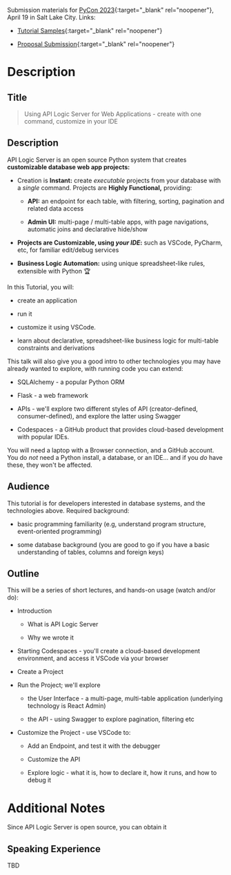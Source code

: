 Submission materials for [PyCon 2023](https://us.pycon.org/2023/speaking/talks/){:target="_blank" rel="noopener"}, April 19 in Salt Lake City.  Links:

* [Tutorial Samples](https://us.pycon.org/2023/speaking/tutorials/samples/){:target="_blank" rel="noopener"}

* [Proposal Submission](https://pretalx.com/pyconus2023/submit/H2DMVf/info/){:target="_blank" rel="noopener"}

# Description

## Title

  > Using API Logic Server for Web Applications - create with one command, customize in your IDE

## Description

API Logic Server is an open source Python system that creates __customizable database web app projects:__

* Creation is __Instant:__ create _executable_ projects from your database with a _single_ command.  Projects are __Highly Functional,__ providing:

    * __API:__ an endpoint for each table, with filtering, sorting, pagination and related data access

    * __Admin UI:__ multi-page / multi-table apps, with page navigations, automatic joins and declarative hide/show

* __Projects are Customizable, using _your IDE_:__ such as VSCode, PyCharm, etc, for familiar edit/debug services

* __Business Logic Automation:__ using unique spreadsheet-like rules, extensible with Python :trophy:

In this Tutorial, you will:

* create an application

* run it

* customize it using VSCode.

* learn about declarative, spreadsheet-like business logic for multi-table constraints and derivations

This talk will also give you a good intro to other technologies you may have already wanted to explore, with running code you can extend:

* SQLAlchemy - a popular Python ORM

* Flask - a web framework

* APIs - we'll explore two different styles of API (creator-defined, consumer-defined), and explore the latter using Swagger

* Codespaces - a GitHub product that provides cloud-based development with popular IDEs.

You will need a laptop with a Browser connection, and a GitHub account.  You do *not* need a Python install, a database, or an IDE... and if you *do* have these, they won't be affected.

## Audience

This tutorial is for developers interested in database systems, and the technologies above.  Required background:

* basic programming familiarity (e.g, understand program structure, event-oriented programming)

* some database background (you are good to go if you have a basic understanding of tables, columns and foreign keys)


## Outline

This will be a series of short lectures, and hands-on usage (watch and/or do):

* Introduction

    * What is API Logic Server

    * Why we wrote it

* Starting Codespaces - you'll create a cloud-based development environment, and access it VSCode via your browser

* Create a Project

* Run the Project; we'll explore

    * the User Interface - a multi-page, multi-table application (underlying technology is React Admin)

    * the API - using Swagger to explore pagination, filtering etc

* Customize the Project - use VSCode to:

    * Add an Endpoint, and test it with the debugger

    * Customize the API

    * Explore logic - what it is, how to declare it, how it runs, and how to debug it

# Additional Notes

Since API Logic Server is open source, you can obtain it
## Speaking Experience

TBD
